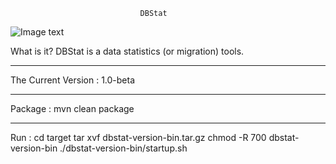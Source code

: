 
                                 DBStat
![Image text](http://gitlab.corp.ncfgroup.com/javateam/dbstat/raw/master/logo.gif)

  What is it? 
  DBStat is a data statistics (or migration) tools. 

  -----------

  The Current Version : 1.0-beta

  -----------

  Package : 
  mvn clean package
  
  -----------

  Run : 
  cd target
  tar xvf dbstat-version-bin.tar.gz
  chmod -R 700 dbstat-version-bin
  ./dbstat-version-bin/startup.sh

